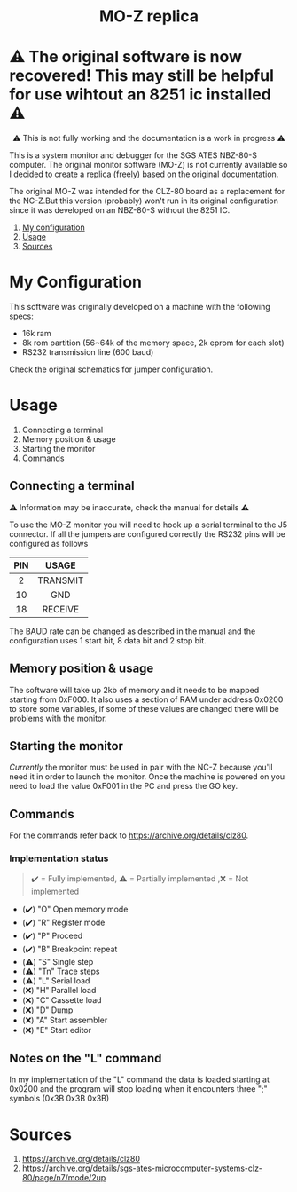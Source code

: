 # <div align='center'> MO-Z replica</div>

# ⚠️ The original software is now recovered! This may still be helpful for use wihtout an 8251 ic installed ⚠️

<div align='center'> 

:warning: This is not fully working and the documentation is a work in progress :warning: </div>

This is a system monitor and debugger for the SGS ATES NBZ-80-S computer. The original monitor software (MO-Z) is not currently available so I decided to create a replica (freely) based on the original documentation.

The original MO-Z was intended for the CLZ-80 board as a replacement for the NC-Z.But this version (probably) won't run in its original configuration since it was developed on an NBZ-80-S without the 8251 IC.

1. [My configuration](#conf)
2. [Usage](#usage)
3. [Sources](#sources)

<a id='conf'></a>

# My Configuration

This software was originally developed on a machine with the following specs:

- 16k ram
- 8k rom partition (56~64k of the memory space, 2k eprom for each slot)
- RS232 transmission line (600 baud)

Check the original schematics for jumper configuration.

<a id='usage'></a>

# Usage

1. Connecting a terminal
2. Memory position & usage
3. Starting the monitor
4. Commands

## Connecting a terminal

:warning: Information may be inaccurate, check the manual for details :warning:

To use the MO-Z monitor you will need to hook up a serial terminal to the J5 connector. If all the jumpers are configured correctly the RS232 pins will be configured as follows

| PIN | USAGE |
|:---:|:-----:|
|  2  | TRANSMIT |
| 10  | GND |
| 18 | RECEIVE |

The BAUD rate can be changed as described in the manual and the configuration uses 1 start bit, 8 data bit and 2 stop bit.

## Memory position & usage

The software will take up 2kb of memory and it needs to be mapped starting from 0xF000. It also uses a section of RAM under address 0x0200 to store some variables, if some of these values are changed there will be problems with the monitor.

## Starting the monitor

_Currently_ the monitor must be used in pair with the NC-Z because you'll need it in order to launch the monitor.
Once the machine is powered on you need to load the value 0xF001 in the PC and press the GO key.

## Commands

For the commands refer back to https://archive.org/details/clz80.

### Implementation status

> :heavy_check_mark: = Fully implemented, :warning: = Partially implemented ,:x: = Not implemented

- (:heavy_check_mark:) "O" Open memory mode
- (:heavy_check_mark:) "R" Register mode    
- (:heavy_check_mark:) "P" Proceed
- (:heavy_check_mark:) "B" Breakpoint repeat
- (:warning:) "S" Single step
- (:warning:) "Tn" Trace steps
- (:warning:) "L" Serial load
- (:x:) "H" Parallel load
- (:x:) "C" Cassette load
- (:x:) "D" Dump
- (:x:) "A" Start assembler
- (:x:) "E" Start editor

## Notes on the "L" command

In my implementation of the "L" command the data is loaded starting at 0x0200 and the program will stop loading when it encounters three ";" symbols (0x3B 0x3B 0x3B)

<a id='sources'></a>

# Sources

1. https://archive.org/details/clz80
2. https://archive.org/details/sgs-ates-microcomputer-systems-clz-80/page/n7/mode/2up
